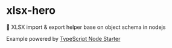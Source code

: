 # xlsx-hero
🎃 XLSX import & export helper base on object schema in nodejs


Example powered by [TypeScript Node Starter](https://github.com/Microsoft/TypeScript-Node-Starter)